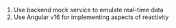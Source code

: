 1. Use backend mock service to emulate real-time data
2. Use Angular v16 for implementing aspects of reactivity

